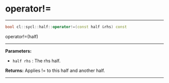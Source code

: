 # operator!=

---

```cpp
bool cl::sycl::half::operator!=(const half &rhs) const
```


operator!=(half) 


---
**Parameters:**

 - `half rhs`
: The rhs half. 

**Returns:** Applies != to this half and another half. 

---
